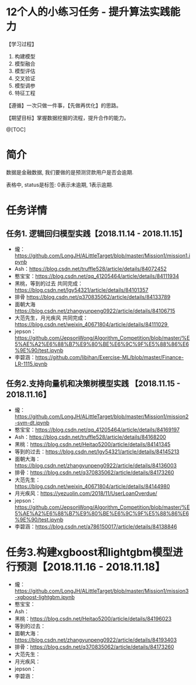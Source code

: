 # 12个人的小练习任务 - 提升算法实践能力

【学习过程】
1. 构建模型
2. 模型融合
3. 模型评估
4. 交叉验证
5. 模型调参
6. 特征工程

【遵循】一次只做一件事，【先做再优化】的思路。

【期望目标】掌握数据挖掘的流程，提升合作的能力。

@[TOC]


# 简介
数据是金融数据, 我们要做的是预测贷款用户是否会逾期.

表格中, status是标签: 0表示未逾期, 1表示逾期.


# 任务详情

## 任务1. 逻辑回归模型实践【2018.11.14 - 2018.11.15】
- 爖：https://github.com/LongJH/ALittleTarget/blob/master/Mission1/mission1.ipynb
- Ash：https://blog.csdn.net/truffle528/article/details/84072452
- 憨宝宝：https://blog.csdn.net/qq_41205464/article/details/84111934
- 黑桃，等到的过去 共同完成：https://blog.csdn.net/lgy54321/article/details/84101357
- 排骨 https://blog.csdn.net/q370835062/article/details/84133789
- 面朝大海 https://blog.csdn.net/zhangyunpeng0922/article/details/84106715
- 大范先生，月光疾风 共同完成：https://blog.csdn.net/weixin_40671804/article/details/84111029 
- jepson：https://github.com/JepsonWong/Algorithm_Competition/blob/master/%E5%AE%A2%E6%88%B7%E9%80%BE%E6%9C%9F%E5%88%86%E6%9E%90/test.ipynb
- 李碧涵：https://github.com/libihan/Exercise-ML/blob/master/Finance-LR-1115.ipynb
 

## 任务2.支持向量机和决策树模型实践 【2018.11.15 - 2018.11.16】
- 爖：https://github.com/LongJH/ALittleTarget/blob/master/Mission1/mission2-svm-dt.ipynb
- 憨宝宝：https://blog.csdn.net/qq_41205464/article/details/84169197
- Ash：https://blog.csdn.net/truffle528/article/details/84168200
- 黑桃：https://blog.csdn.net/Heitao5200/article/details/84141345
- 等到的过去：https://blog.csdn.net/lgy54321/article/details/84145213
- 面朝大海：https://blog.csdn.net/zhangyunpeng0922/article/details/84136003
- 排骨：https://blog.csdn.net/q370835062/article/details/84173260
- 大范先生：https://blog.csdn.net/weixin_40671804/article/details/84144980
- 月光疾风：https://yezuolin.com/2018/11/UserLoanOverdue/
- jepson：https://github.com/JepsonWong/Algorithm_Competition/blob/master/%E5%AE%A2%E6%88%B7%E9%80%BE%E6%9C%9F%E5%88%86%E6%9E%90/test.ipynb
- 李碧涵：https://blog.csdn.net/a786150017/article/details/84138846

# 任务3.构建xgboost和lightgbm模型进行预测【2018.11.16 - 2018.11.18】
- 爖：https://github.com/LongJH/ALittleTarget/blob/master/Mission1/mission3-xgboost-lightgbm.ipynb
- 憨宝宝：
- Ash：
- 黑桃：https://blog.csdn.net/Heitao5200/article/details/84196023
- 等到的过去：
- 面朝大海：https://blog.csdn.net/zhangyunpeng0922/article/details/84193403
- 排骨：https://blog.csdn.net/q370835062/article/details/84173260
- 大范先生：
- 月光疾风：
- jepson：
- 李碧涵：